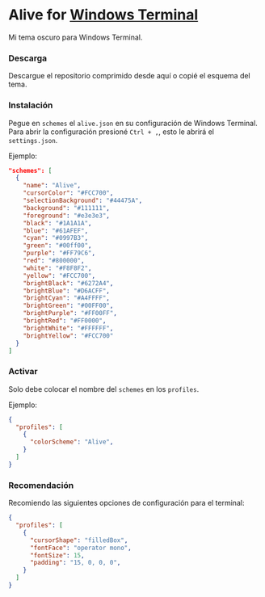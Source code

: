 # Alive for [Windows Terminal](https://github.com/microsoft/terminal)
Mi tema oscuro para Windows Terminal.

### Descarga
Descargue el repositorio comprimido desde aquí o copié el esquema del tema.

### Instalación
Pegue en `schemes` el `alive.json` en su configuración de Windows Terminal. Para abrir la configuración presioné `Ctrl + ,`, esto le abrirá el `settings.json`.

Ejemplo:

```json
"schemes": [
  {
    "name": "Alive",
    "cursorColor": "#FCC700",
    "selectionBackground": "#44475A",
    "background": "#111111",
    "foreground": "#e3e3e3",
    "black": "#1A1A1A",
    "blue": "#61AFEF",
    "cyan": "#0997B3",
    "green": "#00ff00",
    "purple": "#FF79C6",
    "red": "#800000",
    "white": "#F8F8F2",
    "yellow": "#FCC700",
    "brightBlack": "#6272A4",
    "brightBlue": "#D6ACFF",
    "brightCyan": "#A4FFFF",
    "brightGreen": "#00FF00",
    "brightPurple": "#FF00FF",
    "brightRed": "#FF0000",
    "brightWhite": "#FFFFFF",
    "brightYellow": "#FCC700"
  }
]
```

### Activar

Solo debe colocar el nombre del `schemes` en los `profiles`.

Ejemplo:

```json
{
  "profiles": [
    {
      "colorScheme": "Alive",
    }
  ]
}
```

### Recomendación
Recomiendo las siguientes opciones de configuración para el terminal:

```json
{
  "profiles": [
    {
      "cursorShape": "filledBox",
      "fontFace": "operator mono",
      "fontSize": 15,
      "padding": "15, 0, 0, 0",
    }
  ]
}
```